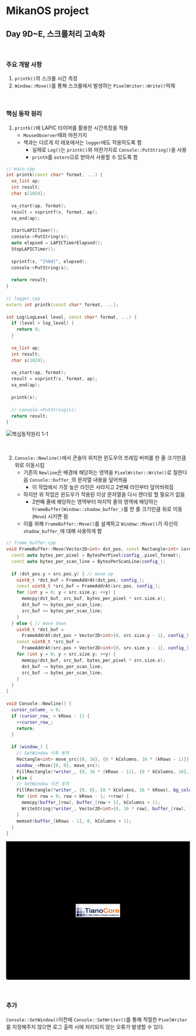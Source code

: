 # MikanOS project
## Day 9D~E, 스크롤처리 고속화
<br>

### 주요 개발 사항
1. `printk()`의 스크롤 시간 측정
2. `Window::Move()`를 통해 스크롤에서 발생하는 `PixelWriter::Write()`억제

<br>

### 핵심 동작 원리
1. `printk()`에 LAPIC 타이머를 활용한 시간측정을 적용
   - `MouseObserver`때와 마찬가지
   - 책과는 다르게 이 레포에서는 `logger`에도 적용하도록 함
     - 실제로 `Log()`는 `printk()`와 마찬가지로 `Console::PutString()`을 사용
     - `printk`를 `extern`으로 받아서 사용할 수 있도록 함

```cpp
// main.cpp
int printk(const char* format, ...) {
  va_list ap;
  int result;
  char s[1024];

  va_start(ap, format);
  result = vsprintf(s, format, ap);
  va_end(ap);

  StartLAPICTimer();
  console->PutString(s);
  auto elapsed = LAPICTimerElapsed();
  StopLAPICTimer();

  sprintf(s, "[%9d]", elapsed);
  console->PutString(s);

  return result;
}

// logger.cpp
extern int printk(const char* format, ...);

int Log(LogLevel level, const char* format, ...) {
  if (level > log_level) {
    return 0;
  }

  va_list ap;
  int result;
  char s[1024];

  va_start(ap, format);
  result = vsprintf(s, format, ap);
  va_end(ap);

  printk(s);

  // console->PutString(s);
  return result;
}
```

![핵심동작원리 1-1](img/9D~E-1.gif)

<br>

2. `Console::Newline()`에서 콘솔이 위치한 윈도우의 프레임 버퍼를 한 줄 크기만큼 위로 이동시킴
   - 기존의 `Newline`은 배경에 해당하는 영역을 `PixelWriter::Write()`로 칠한다음 `Console::buffer_`의 문자열 내용을 덮어씌움
     - 이 작업에서 가장 높은 라인은 사라지고 2번째 라인부터 덮어씌워짐
   - 하지만 위 작업은 윈도우가 적용된 이상 문자열을 다시 렌더링 할 필요가 없음
     - 2번째 줄에 해당하는 영역부터 마지막 줄의 영역에 해당하는 `FrameBuffer(Window::shadow_buffer_)`를 한 줄 크기만큼 위로 이동(`Move`) 시키면 됨
   - 이를 위해 `FrameBuffer::Move()`를 설계하고 `Window::Move()`가 자신의 `shadow_buffer_`에 대해 사용하게 함

```cpp
// frame_buffer.cpp
void FrameBuffer::Move(Vector2D<int> dst_pos, const Rectangle<int> &src) {
  const auto bytes_per_pixel = BytesPerPixel(config_.pixel_format);
  const auto bytes_per_scan_line = BytesPerScanLine(config_);

  if (dst_pos.y < src.pos.y) { // move up
    uint8_t *dst_buf = FrameAddrAt(dst_pos, config_);
    const uint8_t *src_buf = FrameAddrAt(src.pos, config_);
    for (int y = 0; y < src.size.y; ++y) {
      memcpy(dst_buf, src_buf, bytes_per_pixel * src.size.x);
      dst_buf += bytes_per_scan_line;
      src_buf += bytes_per_scan_line;
    }
  } else { // move down
    uint8_t *dst_buf =
      FrameAddrAt(dst_pos + Vector2D<int>{0, src.size.y - 1}, config_);
    const uint8_t *src_buf =
      FrameAddrAt(src.pos + Vector2D<int>{0, src.size.y - 1}, config_);
    for (int y = 0; y < src.size.y; ++y) {
      memcpy(dst_buf, src_buf, bytes_per_pixel * src.size.x);
      dst_buf -= bytes_per_scan_line;
      src_buf -= bytes_per_scan_line;
    }
  }
}

void Console::Newline() {
  cursor_column_ = 0;
  if (cursor_row_ < kRows - 1) {
    ++cursor_row_;
    return;
  }

  if (window_) {
    // SetWindow 이후 동작
    Rectangle<int> move_src{{0, 16}, {8 * kColumns, 16 * (kRows - 1)}};
    window_->Move({0, 0}, move_src);
    FillRectangle(*writer_, {0, 16 * (kRows - 1)}, {8 * kColumns, 16}, bg_color_);
  } else {
    // SetWindow 이전 동작
    FillRectangle(*writer_, {0, 0}, {8 * kColumns, 16 * kRows}, bg_color_);
    for (int row = 0; row < kRows - 1; ++row) {
      memcpy(buffer_[row], buffer_[row + 1], kColumns + 1);
      WriteString(*writer_, Vector2D<int>{0, 16 * row}, buffer_[row], fg_color_);
    }
    memset(buffer_[kRows - 1], 0, kColumns + 1);
  }
}
```

![핵심동작원리 2-1](img/9D~E-2.gif)

<br>

### 추가
`Console::SetWindow()`이전에 `Console::SetWriter()`를 통해 적절한 `PixelWriter`를 지정해주지 않으면 로그 출력 시에 처리되지 않는 오류가 발생할 수 있다.